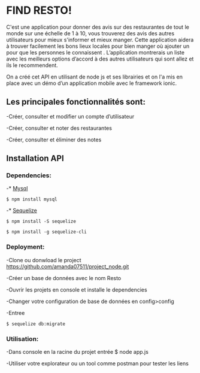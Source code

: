 # FIND RESTO!

C'est une application pour donner des avis  sur des restaurantes de tout le monde sur une échelle de 1 à 10, vous trouverez des avis des 
autres utilisateurs pour mieux s'informer et mieux manger. 
Cette application aidera à trouver facilement les bons lieux locales pour bien manger où ajouter un pour que les personnes le connaissent . 
L’application montrerais un liste avec les meilleurs options d’accord à des autres utilisateurs qui sont allez et ils le recommendent.

On a créé cet API en utilisant de node js et ses librairies et on l'a mis en place avec un démo d’un application mobile avec le framework ionic.

## Les principales fonctionnalités sont:

-Créer, consulter et modifier un compte d’utilisateur

-Créer, consulter et noter des restaurantes

-Créer,  consulter et éliminer des notes


## Installation API


### Dependencies:

-* [Mysql](https://github.com/mysqljs/mysql) 


```
$ npm install mysql

```

-* [Sequelize](https://github.com/sequelize/sequelize) 


```
$ npm install -S sequelize

```

```
$ npm install -g sequelize-cli

```

### Deployment:

-Clone ou donwload le project  https://github.com/amanda07511/project_node.git

-Créer un base de données avec le nom Resto

-Ouvrir les projets en console et installe le dependencies

-Changer votre configuration de base de données en config>config 

-Entree 
```
$ sequelize db:migrate

```

### Utilisation:

-Dans console en la  racine du projet  entrée  $ node app.js

-Utiliser votre explorateur ou un tool comme postman pour tester les liens 
